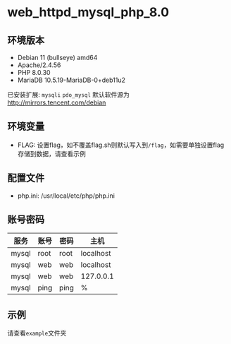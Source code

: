 # web_httpd_mysql_php_8.0

## 环境版本

- Debian 11 (bullseye) amd64
- Apache/2.4.56
- PHP 8.0.30
- MariaDB 10.5.19-MariaDB-0+deb11u2

已安装扩展: `mysqli` `pdo_mysql`
默认软件源为 http://mirrors.tencent.com/debian

## 环境变量

- FLAG: 设置flag，如不覆盖flag.sh则默认写入到`/flag`，如需要单独设置flag存储到数据，请查看示例

## 配置文件

- php.ini: /usr/local/etc/php/php.ini

## 账号密码

|服务|账号|密码|主机|
|-|-|-|-|
|mysql|root|root|localhost|
|mysql|web|web|localhost|
|mysql|web|web|127.0.0.1|
|mysql|ping|ping|%|

## 示例

请查看`example`文件夹


